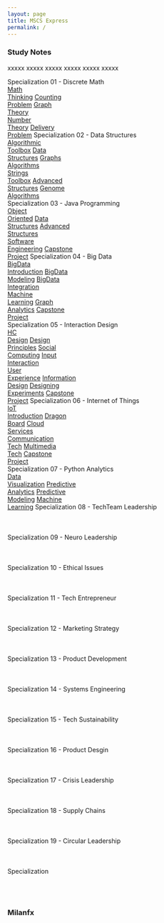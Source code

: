 ```yaml
---
layout: page
title: MSCS Express
permalink: /
---
```


<h3>Study Notes</h3>

xxxxx xxxxx xxxxx xxxxx xxxxx xxxxx

<div>
  <span class="btn spec1"><span class="btn spec2">Specialization 01 - Discrete Math</span>
  <br>
  <a href="/03-MSCS-Express/EXCS01/" class="btn cour1">Math<br>Thinking</a>
  <a href="/03-MSCS-Express/EXCS02/" class="btn cour2">Counting<br>Problem</a>
  <a href="/03-MSCS-Express/EXCS03/" class="btn cour3">Graph<br>Theory</a>
  <br>
  <a href="/03-MSCS-Express/EXCS01/" class="btn cour1">Number<br>Theory</a>
  <a href="/03-MSCS-Express/EXCS02/" class="btn cour2">Delivery<br>Problem</a>
  </span>
  <span class="btn spec1"><span class="btn spec2">Specialization 02 - Data Structures</span>
  <br>
  <a href="/03-MSCS-Express/EXCS04/" class="btn cour1">Algorithmic<br>Toolbox</a>
  <a href="/03-MSCS-Express/EXCS05/" class="btn cour2">Data<br>Structures</a>
  <a href="/03-MSCS-Express/EXCS06/" class="btn cour2">Graphs<br>Algorithms</a>
  <br>
  <a href="/03-MSCS-Express/EXCS04/" class="btn cour1">Strings<br>Toolbox</a>
  <a href="/03-MSCS-Express/EXCS05/" class="btn cour2">Advanced<br>Structures</a>
  <a href="/03-MSCS-Express/EXCS06/" class="btn cour2">Genome<br>Algorithms</a>
  </span>
</div>

<div>
  <span class="btn spec1"><span class="btn spec2">Specialization 03 - Java Programming</span>
  <br>
  <a href="/03-MSCS-Express/EXCS07/" class="btn cour1">Object<br>Oriented</a>
  <a href="/03-MSCS-Express/EXCS08/" class="btn cour2">Data<br>Structures</a>
  <a href="/03-MSCS-Express/EXCS09/" class="btn cour3">Advanced<br>Structures</a>
  <br>
  <a href="/03-MSCS-Express/EXCS07/" class="btn cour1">Software<br>Engineering</a>
  <a href="/03-MSCS-Express/EXCS08/" class="btn cour2">Capstone<br>Project</a>
  </span>
  <span class="btn spec1"><span class="btn spec2">Specialization 04 - Big Data</span>
  <br>
  <a href="/03-MSCS-Express/EXCS10/" class="btn cour1">BigData<br>Introduction</a>
  <a href="/03-MSCS-Express/EXCS11/" class="btn cour2">BigData<br>Modeling</a>
  <a href="/03-MSCS-Express/EXCS12/" class="btn cour3">BigData<br>Integration</a>
  <br>
  <a href="/03-MSCS-Express/EXCS10/" class="btn cour1">Machine<br>Learning</a>
  <a href="/03-MSCS-Express/EXCS11/" class="btn cour2">Graph<br>Analytics</a>
  <a href="/03-MSCS-Express/EXCS12/" class="btn cour3">Capstone<br>Project</a>
  </span>
</div>

<div>
  <span class="btn spec1"><span class="btn spec2">Specialization 05 - Interaction Design</span>
  <br>
  <a href="/03-MSCS-Express/EXCS13/" class="btn icon1">HC<br>Design</a>
  <a href="/03-MSCS-Express/EXCS14/" class="btn icon2">Design<br>Principles</a>
  <a href="/03-MSCS-Express/EXCS15/" class="btn icon3">Social<br>Computing</a>
  <a href="/03-MSCS-Express/EXCS15/" class="btn icon4">Input<br>Interaction</a>
  <br>
  <a href="/03-MSCS-Express/EXCS13/" class="btn icon1">User<br>Experience</a>
  <a href="/03-MSCS-Express/EXCS14/" class="btn icon2">Information<br>Design</a>
  <a href="/03-MSCS-Express/EXCS15/" class="btn icon3">Designing<br>Experiments</a>
  <a href="/03-MSCS-Express/EXCS15/" class="btn icon4">Capstone<br>Project</a>
  </span>
  <span class="btn spec1"><span class="btn spec2">Specialization 06 - Internet of Things</span>
  <br>
  <a href="/03-MSCS-Express/EXCS16/" class="btn cour1">IoT<br>Introduction</a>
  <a href="/03-MSCS-Express/EXCS17/" class="btn cour2">Dragon<br>Board</a>
  <a href="/03-MSCS-Express/EXCS18/" class="btn cour3">Cloud<br>Services</a>
  <br>
  <a href="/03-MSCS-Express/EXCS16/" class="btn cour1">Communication<br>Tech</a>
  <a href="/03-MSCS-Express/EXCS17/" class="btn cour2">Multimedia<br>Tech</a>
  <a href="/03-MSCS-Express/EXCS18/" class="btn cour3">Capstone<br>Project</a>
  </span>
</div>

<div>
  <span class="btn spec1"><span class="btn spec2">Specialization 07 - Python Analytics</span>
  <br>
  <a href="/03-MSCS-Express/EXCS19/" class="btn cour1">Data<br>Visualization</a>
  <a href="/03-MSCS-Express/EXCS20/" class="btn cour2">Predictive<br>Analytics</a>
  <a href="/03-MSCS-Express/EXCS21/" class="btn cour3">Predictive<br>Modeling</a>
  <a href="/03-MSCS-Express/EXCS21/" class="btn cour3">Machine<br>Learning</a>
  </span>
  <span class="btn spec1"><span class="btn spec2">Specialization 08 - TechTeam Leadership</span>
  <br>
  <a href="/03-MSCS-Express/EXCS22/" class="btn cour1"><br></a>
  <a href="/03-MSCS-Express/EXCS23/" class="btn cour2"><br></a>
  <a href="/03-MSCS-Express/EXCS24/" class="btn cour3"><br></a>
  </span>
</div>

<div>
  <span class="btn spec1"><span class="btn spec2">Specialization 09 - Neuro Leadership</span>
  <br>
  <a href="/03-MSCS-Express/EXCS25/" class="btn cour1"><br></a>
  <a href="/03-MSCS-Express/EXCS26/" class="btn cour2"><br></a>
  <a href="/03-MSCS-Express/EXCS27/" class="btn cour3"><br></a>
  </span>
  <span class="btn spec1"><span class="btn spec2">Specialization 10 - Ethical Issues</span>
  <br>
  <a href="/03-MSCS-Express/EXCS28/" class="btn cour1"><br></a>
  <a href="/03-MSCS-Express/EXCS29/" class="btn cour2"><br></a>
  <a href="/03-MSCS-Express/EXCS30/" class="btn cour3"><br></a>
  </span>
</div>

<div>
  <span class="btn spec1"><span class="btn spec2">Specialization 11 - Tech Entrepreneur</span>
  <br>
  <a href="/03-MSCS-Express/EXCS31/" class="btn cour1"><br></a>
  <a href="/03-MSCS-Express/EXCS32/" class="btn cour2"><br></a>
  <a href="/03-MSCS-Express/EXCS33/" class="btn cour3"><br></a>
  </span>
  <span class="btn spec1"><span class="btn spec2">Specialization 12 - Marketing Strategy</span>
  <br>
  <a href="/03-MSCS-Express/EXCS34/" class="btn cour1"><br></a>
  <a href="/03-MSCS-Express/EXCS35/" class="btn cour2"><br></a>
  <a href="/03-MSCS-Express/EXCS36/" class="btn cour3"><br></a>
  </span>
</div>

<div>
  <span class="btn spec1"><span class="btn spec2">Specialization 13 - Product Development</span>
  <br>
  <a href="/03-MSCS-Express/EXCS37/" class="btn cour1"><br></a>
  <a href="/03-MSCS-Express/EXCS38/" class="btn cour2"><br></a>
  <a href="/03-MSCS-Express/EXCS39/" class="btn cour3"><br></a>
  </span>
  <span class="btn spec1"><span class="btn spec2">Specialization 14 - Systems Engineering</span>
  <br>
  <a href="/03-MSCS-Express/EXCS40/" class="btn cour1"><br></a>
  <a href="/03-MSCS-Express/EXCS41/" class="btn cour2"><br></a>
  <a href="/03-MSCS-Express/EXCS42/" class="btn cour3"><br></a>
  </span>
</div>

<div>
  <span class="btn spec1"><span class="btn spec2">Specialization 15 - Tech Sustainability</span>
  <br>
  <a href="/03-MSCS-Express/EXCS43/" class="btn cour1"><br></a>
  <a href="/03-MSCS-Express/EXCS44/" class="btn cour2"><br></a>
  <a href="/03-MSCS-Express/EXCS45/" class="btn cour3"><br></a>
  </span>
  <span class="btn spec1"><span class="btn spec2">Specialization 16 - Product Desgin</span>
  <br>
  <a href="/03-MSCS-Express/EXCS46/" class="btn cour1"><br></a>
  <a href="/03-MSCS-Express/EXCS47/" class="btn cour2"><br></a>
  <a href="/03-MSCS-Express/EXCS48/" class="btn cour3"><br></a>
  </span>
</div>

<div>
  <span class="btn spec1"><span class="btn spec2">Specialization 17 - Crisis Leadership</span>
  <br>
  <a href="/03-MSCS-Express/EXCS49/" class="btn cour1"><br></a>
  <a href="/03-MSCS-Express/EXCS50/" class="btn cour2"><br></a>
  <a href="/03-MSCS-Express/EXCS51/" class="btn cour3"><br></a>
  </span>
  <span class="btn spec1"><span class="btn spec2">Specialization 18 - Supply Chains</span>
  <br>
  <a href="/03-MSCS-Express/EXCS52/" class="btn cour1"><br></a>
  <a href="/03-MSCS-Express/EXCS53/" class="btn cour2"><br></a>
  <a href="/03-MSCS-Express/EXCS54/" class="btn cour3"><br></a>
  </span>
</div>

<div>
  <span class="btn spec1"><span class="btn spec2">Specialization 19 - Circular Leadership</span>
  <br>
  <a href="/03-MSCS-Express/EXCS55/" class="btn cour1"><br></a>
  <a href="/03-MSCS-Express/EXCS56/" class="btn cour2"><br></a>
  <a href="/03-MSCS-Express/EXCS57/" class="btn cour3"><br></a>
  </span>
  <span class="btn spec1"><span class="btn spec2">Specialization</span>
  <br>
  <a href="" class="btn cour1"><br></a>
  <a href="" class="btn cour2"><br></a>
  <a href="" class="btn cour3"><br></a>
  </span>
</div>

<h3>Milanfx</h3>
